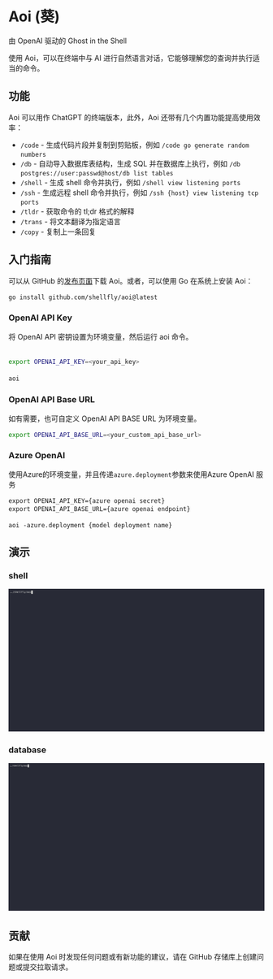 # Aoi (葵)

由 OpenAI 驱动的 Ghost in the Shell

使用 Aoi，可以在终端中与 AI 进行自然语言对话，它能够理解您的查询并执行适当的命令。

## 功能
 Aoi 可以用作 ChatGPT 的终端版本，此外，Aoi 还带有几个内置功能提高使用效率：

- `/code` - 生成代码片段并复制到剪贴板，例如 `/code go generate random numbers`
- `/db` - 自动导入数据库表结构，生成 SQL 并在数据库上执行，例如 `/db postgres://user:passwd@host/db list tables`
- `/shell` - 生成 shell 命令并执行，例如 `/shell view listening ports`
- `/ssh` - 生成远程 shell 命令并执行，例如 `/ssh {host} view listening tcp ports`
- `/tldr` - 获取命令的 tl;dr 格式的解释
- `/trans` - 将文本翻译为指定语言
- `/copy` - 复制上一条回复

## 入门指南
可以从 GitHub 的[发布页面](https://github.com/shellfly/aoi/releases)下载 Aoi。或者，可以使用 Go 在系统上安装 Aoi：

```bash
go install github.com/shellfly/aoi@latest
```
### OpenAI API Key
将 OpenAI API 密钥设置为环境变量，然后运行 aoi 命令。

```bash

export OPENAI_API_KEY=<your_api_key>

aoi
```

### OpenAI API Base URL
如有需要，也可自定义 OpenAI API BASE URL 为环境变量。

```bash
export OPENAI_API_BASE_URL=<your_custom_api_base_url>
```

### Azure OpenAI
使用Azure的环境变量，并且传递`azure.deployment`参数来使用Azure OpenAI 服务

```
export OPENAI_API_KEY={azure openai secret}
export OPENAI_API_BASE_URL={azure openai endpoint}

aoi -azure.deployment {model deployment name}
```

## 演示
### shell
[![shell](/doc/shell.gif)](https://asciinema.org/a/XjCGaMNf8Qp2nQ1UDlehjm5AN)

### database
[![pg](/doc/pg.gif)](https://asciinema.org/a/568712)

## 贡献
如果在使用 Aoi 时发现任何问题或有新功能的建议，请在 GitHub 存储库上创建问题或提交拉取请求。
